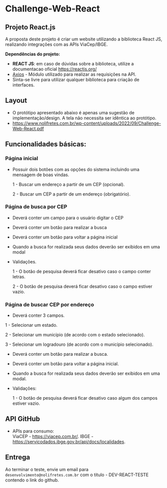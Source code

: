 # Challenge-Web-React

## Projeto React.js

A proposta deste projeto é criar um website utilizando a biblioteca React JS, realizando integrações com as APIs ViaCep/IBGE.

**Dependências do projeto:**

* **REACT JS**: em caso de dúvidas sobre a biblioteca, utilize a documentacao oficial https://reactjs.org/
* [Axios](https://github.com/axios/axios) - Módulo utilizado para realizar as requisições na API.
* Sinta-se livre para utilizar qualquer biblioteca para criação de interfaces.

## Layout

- O protótipo apresentado abaixo é apenas uma sugestão de implementação/design. A tela não necessita ser idêntica ao protótipo.
- https://www.nolifretes.com.br/wp-content/uploads/2022/09/Challenge-Web-React.pdf

## Funcionalidades básicas:

### Página inicial

- Possuir dois botões com as opções do sistema incluindo uma mensagem de boas vindas.  

  1 - Buscar um endereço a partir de um CEP (opcional). 
  
  2 - Buscar um CEP a partir de um endereço (obrigatório). 

### Página de busca por CEP

- Deverá conter um campo para o usuário digitar o CEP
- Deverá conter um botão para realizar a busca
- Deverá conter um botão para voltar a página inicial
- Quando a busca for realizada seus dados deverão ser exibidos em uma modal
- Validações.  

  1 - O botão de pesquisa deverá ficar desativo caso o campo conter letras. 
  
  2 - O botão de pesquisa deverá ficar desativo caso o campo estiver vazio. 

### Página de buscar CEP por endereço
 - Deverá conter 3 campos. 
 
  1 - Selecionar um estado.  
  
  2 - Selecionar um município (de acordo com o estado selecionado). 
  
  3 - Selecionar um logradouro (de acordo com o município selecionado).  
  
- Deverá conter um botão para realizar a busca. 
- Deverá conter um botão para voltar a página inicial. 
- Quando a busca for realizada seus dados deverão ser exibidos em uma modal. 
- Validações:   

  1 - O botão de pesquisa deverá ficar desativo caso algum dos campos estiver vazio. 

  
## API GitHub

- APIs para consumo:  
  ViaCEP - https://viacep.com.br/. 
  IBGE - https://servicodados.ibge.gov.br/api/docs/localidades. 


## Entrega

 Ao terminar o teste, envie um email para `desenvolvimento@nolifretes.com.br` com o titulo - DEV-REACT-TESTE contendo o link do github. 
